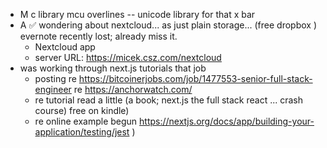 - M c library mcu overlines -- unicode library for that x bar  
- A ✅ wondering about nextcloud... as just plain storage... (free dropbox ) evernote recently lost; already miss it.
  - Nextcloud app
  - server URL: https://micek.csz.com/nextcloud
- was working through next.js tutorials that job
  - posting re https://bitcoinerjobs.com/job/1477553-senior-full-stack-engineer
re https://anchorwatch.com/
  - re tutorial read a little (a book; next.js the full stack react ... crash course) free on kindle)
  - re online example begun https://nextjs.org/docs/app/building-your-application/testing/jest )





